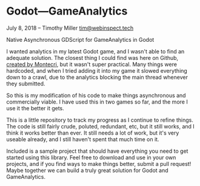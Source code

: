 
# Godot—GameAnalytics

July 8, 2018 – Timothy Miller <tim@webinspect.tech>

Native Asynchronous GDScript for GameAnalytics in Godot

I wanted analytics in my latest Godot game, and I wasn't able to find an adequate solution. The closest thing I could find was here on Github, [created by Montecri](https://github.com/Montecri/Godot-GameAnalytics), but it wasn't super practical. Many things were hardcoded, and when I tried adding it into my game it slowed everything down to a crawl, due to the analytics blocking the main thread whenever they submitted.

So this is my modification of his code to make things asynchronous and commercially viable. I have used this in two games so far, and the more I use it the better it gets.

This is a little repository to track my progress as I continue to refine things. The code is still fairly crude, poluted, redundant, etc, but it still works, and I think it works better than ever. It still needs a lot of work, but it's very useable already, and I still haven't spent that much time on it.

Included is a sample project that should have everything you need to get started using this library. Feel free to download and use in your own projects, and if you find ways to make things better, submit a pull request! Maybe together we can build a truly great solution for Godot and GameAnalytics.